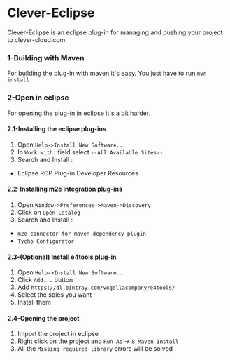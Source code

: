 # Clever-Eclipse

Clever-Eclipse is an eclipse plug-in for managing and pushing your project to clever-cloud.com.

### 1-Building with Maven

For building the plug-in with maven it's easy. You just have to run
`mvn install`

### 2-Open in eclipse

For opening the plug-in in eclipse it's a bit harder.

#### 2.1-Installing the eclipse plug-ins
1. Open `Help->Install New Software...`
2. In `Work with:` field select `--All Available Sites--`
3. Search and Install :
 * Eclipse RCP Plug-in Developer Resources

#### 2.2-Installing m2e integration plug-ins
1. Open `Window->Preferences->Maven->Discovery`
2. Click on `Open Catalog`
3. Search and Install :
 * `m2e connector for maven-dependency-plugin`
 * `Tycho Configurator`

#### 2.3-(Optional) Install e4tools plug-in
1. Open `Help->Install New Software...`
2. Click `Add...` button
3. Add `https://dl.bintray.com/vogellacompany/e4tools/`
4. Select the spies you want
5. Install them

#### 2.4-Opening the project
1. Import the project in eclipse
2. Right click on the project and `Run As` -> `8 Maven Install`
3. All the `Missing required library` errors will be solved
